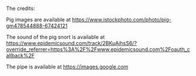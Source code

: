 The credits:

Pig images are available at https://www.istockphoto.com/photo/pig-gm478544888-67424121

The sound of the pig snort is available at https://www.epidemicsound.com/track/2BKuAihsS6/?override_referrer=https%3A%2F%2Fwww.epidemicsound.com%2Foauth_callback%2F

The pipe is available at https://images.google.com